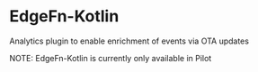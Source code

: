 # EdgeFn-Kotlin

Analytics plugin to enable enrichment of events via OTA updates


NOTE: EdgeFn-Kotlin is currently only available in Pilot
